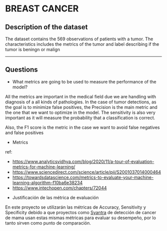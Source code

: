 # BREAST CANCER

Description of the dataset
-------

The dataset contains the 569 observations of patients with a tumor. The characteristics includes the metrics of the tumor and label describing if the tumor is beningn or malign

-------

Questions
------

- What metrics are going to be used to measure the performance of the model?
  
All the metrics are important in the medical field due we are handling with diagnosis of
a all kinds of pathologies. In the case of tumor detections, as the goal is to minimize false
positives, the Precision is the main metric and the one that we want to optimize in the model.
The sensitivity is also very important as it will measure the probability that a classification
is correct.

Also, the F1 score is the metric in the case we want to avoid false negatives and false positives

- Metrics


ref:
  * https://www.analyticsvidhya.com/blog/2020/11/a-tour-of-evaluation-metrics-for-machine-learning/
  * https://www.sciencedirect.com/science/article/pii/S2001037014000464
  * https://towardsdatascience.com/metrics-to-evaluate-your-machine-learning-algorithm-f10ba6e38234
  * https://www.intechopen.com/chapters/72044

- Justificación de las métrica de evaluación

En este proyecto se utilizarán las métricas de Accuracy, Sensitivity y Specificity debido a que
proyectos como [Syantra](https://www.syantra.com/for-healthcare-providers#:~:text=Syantra%20DX%20%7C%20Breast%20Cancer%20is%20an%20advanced%2C%20innovative%20precision%20medicine,early%20stages%2C%20before%20it%20spreads) de detección de cancer de mama usan estas mismas
métricas para evaluar su desempeño, por lo tanto sirven como punto de comparación.